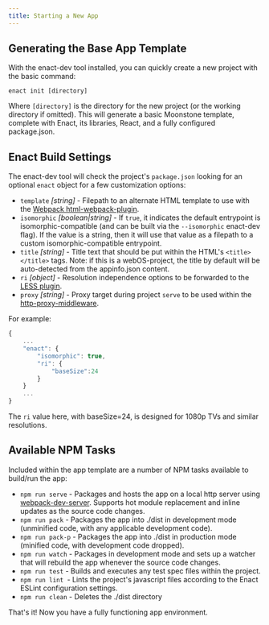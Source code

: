 ```yaml
---
title: Starting a New App
---
```

## Generating the Base App Template
With the enact-dev tool installed, you can quickly create a new project with the basic command:

```
enact init [directory]
```
Where `[directory]` is the directory for the new project (or the working directory if omitted). This will generate a basic Moonstone template, complete with Enact, its libraries, React, and a fully configured package.json.

## Enact Build Settings
The enact-dev tool will check the project's `package.json` looking for an optional `enact` object for a few customization options:

* `template` _[string]_ - Filepath to an alternate HTML template to use with the [Webpack html-webpack-plugin](https://github.com/ampedandwired/html-webpack-plugin).
* `isomorphic` _[boolean|string]_ - If `true`, it indicates the default entrypoint is isomorphic-compatible (and can be built via the `--isomorphic` enact-dev flag). If the value is a string, then it will use that value as a filepath to a custom isomorphic-compatible entrypoint.
* `title` _[string]_ - Title text that should be put within the HTML's `<title></title>` tags. Note: if this is a webOS-project, the title by default will be auto-detected from the appinfo.json content.
* `ri` _[object]_ - Resolution independence options to be forwarded to the [LESS plugin](https://github.com/enyojs/less-plugin-resolution-independence).
* `proxy` _[string]_ - Proxy target during project `serve` to be used within the [http-proxy-middleware](https://github.com/chimurai/http-proxy-middleware).

For example:
```js
{
	...
	"enact": {
		"isomorphic": true,
		"ri": {
			"baseSize":24
		}
	}
	...
} 
```
The `ri` value here, with baseSize=24, is designed for 1080p TVs and similar resolutions.

## Available NPM Tasks
Included within the app template are a number of NPM tasks available to build/run the app:

* `npm run serve` - Packages and hosts the app on a local http server using [webpack-dev-server](https://webpack.github.io/docs/webpack-dev-server.html). Supports hot module replacement and inline updates as the source code changes.
* `npm run pack` - Packages the app into ./dist in development mode (unminified code, with any applicable development code).
* `npm run pack-p` - Packages the app into ./dist in production mode (minified code, with development code dropped).
* `npm run watch` - Packages in development mode and sets up a watcher that will rebuild the app whenever the source code changes.
* `npm run test` - Builds and executes any test spec files within the project.
* `npm run lint `- Lints the project's javascript files according to the Enact ESLint configuration settings.
* `npm run clean` - Deletes the ./dist directory

That's it! Now you have a fully functioning app environment.



